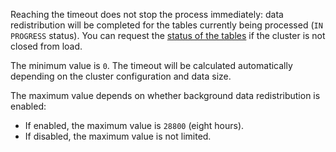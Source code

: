 Reaching the timeout does not stop the process immediately: data redistribution will be completed for the tables currently being processed (`IN PROGRESS` status). You can request the [status of the tables](../../../../managed-greenplum/operations/hosts/cluster-expand.md#redistribute-monitoring) if the cluster is not closed from load.

The minimum value is `0`. The timeout will be calculated automatically depending on the cluster configuration and data size.

The maximum value depends on whether background data redistribution is enabled:

* If enabled, the maximum value is `28800` (eight hours).
* If disabled, the maximum value is not limited.
